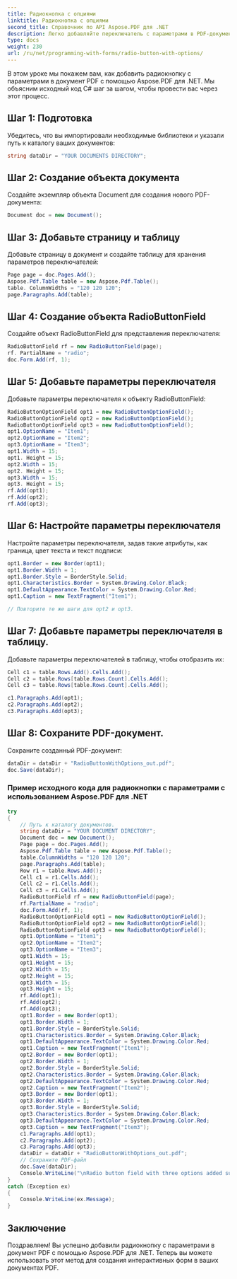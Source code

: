 ```yaml
---
title: Радиокнопка с опциями
linktitle: Радиокнопка с опциями
second_title: Справочник по API Aspose.PDF для .NET
description: Легко добавляйте переключатель с параметрами в PDF-документ с помощью Aspose.PDF для .NET.
type: docs
weight: 230
url: /ru/net/programming-with-forms/radio-button-with-options/
---
```


В этом уроке мы покажем вам, как добавить радиокнопку с параметрами в документ PDF с помощью Aspose.PDF для .NET. Мы объясним исходный код C# шаг за шагом, чтобы провести вас через этот процесс.

## Шаг 1: Подготовка

Убедитесь, что вы импортировали необходимые библиотеки и указали путь к каталогу ваших документов:

```csharp
string dataDir = "YOUR DOCUMENTS DIRECTORY";
```

## Шаг 2: Создание объекта документа

Создайте экземпляр объекта Document для создания нового PDF-документа:

```csharp
Document doc = new Document();
```

## Шаг 3: Добавьте страницу и таблицу

Добавьте страницу в документ и создайте таблицу для хранения параметров переключателей:

```csharp
Page page = doc.Pages.Add();
Aspose.Pdf.Table table = new Aspose.Pdf.Table();
table. ColumnWidths = "120 120 120";
page.Paragraphs.Add(table);
```

## Шаг 4: Создание объекта RadioButtonField

Создайте объект RadioButtonField для представления переключателя:

```csharp
RadioButtonField rf = new RadioButtonField(page);
rf. PartialName = "radio";
doc.Form.Add(rf, 1);
```

## Шаг 5: Добавьте параметры переключателя

Добавьте параметры переключателя к объекту RadioButtonField:

```csharp
RadioButtonOptionField opt1 = new RadioButtonOptionField();
RadioButtonOptionField opt2 = new RadioButtonOptionField();
RadioButtonOptionField opt3 = new RadioButtonOptionField();
opt1.OptionName = "Item1";
opt2.OptionName = "Item2";
opt3.OptionName = "Item3";
opt1.Width = 15;
opt1. Height = 15;
opt2.Width = 15;
opt2. Height = 15;
opt3.Width = 15;
opt3. Height = 15;
rf.Add(opt1);
rf.Add(opt2);
rf.Add(opt3);
```

## Шаг 6: Настройте параметры переключателя

Настройте параметры переключателя, задав такие атрибуты, как граница, цвет текста и текст подписи:

```csharp
opt1.Border = new Border(opt1);
opt1.Border.Width = 1;
opt1.Border.Style = BorderStyle.Solid;
opt1.Characteristics.Border = System.Drawing.Color.Black;
opt1.DefaultAppearance.TextColor = System.Drawing.Color.Red;
opt1.Caption = new TextFragment("Item1");

// Повторите те же шаги для opt2 и opt3.

```

## Шаг 7: Добавьте параметры переключателя в таблицу.

Добавьте параметры переключателей в таблицу, чтобы отобразить их:

```csharp
Cell c1 = table.Rows.Add().Cells.Add();
Cell c2 = table.Rows[table.Rows.Count].Cells.Add();
Cell c3 = table.Rows[table.Rows.Count].Cells.Add();

c1.Paragraphs.Add(opt1);
c2.Paragraphs.Add(opt2);
c3.Paragraphs.Add(opt3);
```

## Шаг 8: Сохраните PDF-документ.

Сохраните созданный PDF-документ:

```csharp
dataDir = dataDir + "RadioButtonWithOptions_out.pdf";
doc.Save(dataDir);
```

### Пример исходного кода для радиокнопки с параметрами с использованием Aspose.PDF для .NET 
```csharp
try
{
	// Путь к каталогу документов.
	string dataDir = "YOUR DOCUMENT DIRECTORY";
	Document doc = new Document();
	Page page = doc.Pages.Add();
	Aspose.Pdf.Table table = new Aspose.Pdf.Table();
	table.ColumnWidths = "120 120 120";
	page.Paragraphs.Add(table);
	Row r1 = table.Rows.Add();
	Cell c1 = r1.Cells.Add();
	Cell c2 = r1.Cells.Add();
	Cell c3 = r1.Cells.Add();
	RadioButtonField rf = new RadioButtonField(page);
	rf.PartialName = "radio";
	doc.Form.Add(rf, 1);
	RadioButtonOptionField opt1 = new RadioButtonOptionField();
	RadioButtonOptionField opt2 = new RadioButtonOptionField();
	RadioButtonOptionField opt3 = new RadioButtonOptionField();
	opt1.OptionName = "Item1";
	opt2.OptionName = "Item2";
	opt3.OptionName = "Item3";
	opt1.Width = 15;
	opt1.Height = 15;
	opt2.Width = 15;
	opt2.Height = 15;
	opt3.Width = 15;
	opt3.Height = 15;
	rf.Add(opt1);
	rf.Add(opt2);
	rf.Add(opt3);
	opt1.Border = new Border(opt1);
	opt1.Border.Width = 1;
	opt1.Border.Style = BorderStyle.Solid;
	opt1.Characteristics.Border = System.Drawing.Color.Black;
	opt1.DefaultAppearance.TextColor = System.Drawing.Color.Red;
	opt1.Caption = new TextFragment("Item1");
	opt2.Border = new Border(opt1);
	opt2.Border.Width = 1;
	opt2.Border.Style = BorderStyle.Solid;
	opt2.Characteristics.Border = System.Drawing.Color.Black;
	opt2.DefaultAppearance.TextColor = System.Drawing.Color.Red;
	opt2.Caption = new TextFragment("Item2");
	opt3.Border = new Border(opt1);
	opt3.Border.Width = 1;
	opt3.Border.Style = BorderStyle.Solid;
	opt3.Characteristics.Border = System.Drawing.Color.Black;
	opt3.DefaultAppearance.TextColor = System.Drawing.Color.Red;
	opt3.Caption = new TextFragment("Item3");
	c1.Paragraphs.Add(opt1);
	c2.Paragraphs.Add(opt2);
	c3.Paragraphs.Add(opt3);
	dataDir = dataDir + "RadioButtonWithOptions_out.pdf";
	// Сохраните PDF-файл
	doc.Save(dataDir);
	Console.WriteLine("\nRadio button field with three options added successfully.\nFile saved at " + dataDir);
}
catch (Exception ex)
{
	Console.WriteLine(ex.Message);
}
```

## Заключение

Поздравляем! Вы успешно добавили радиокнопку с параметрами в документ PDF с помощью Aspose.PDF для .NET. Теперь вы можете использовать этот метод для создания интерактивных форм в ваших документах PDF.